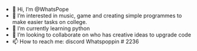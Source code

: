 - 👋 Hi, I’m @WhatsPope
- 👀 I’m interested in music, game and creating simple programmes to make easier tasks on college.
- 🌱 I’m currently learning python
- 💞️ I’m looking to collaborate on who has creative ideas to upgrade code
- 📫 How to reach me: discord Whatspoppin # 2236
